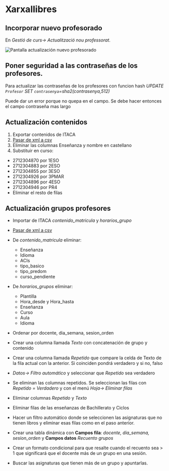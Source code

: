 # Xarxallibres

## Incorporar nuevo profesorado

En *Gestió de curs-> Actualització nou professorat*.

![Pantalla actualización nuevo profesorado](https://user-images.githubusercontent.com/24894039/141972611-85b87f03-684e-49c0-ab74-007e521c526c.png)

## Poner seguridad a las contraseñas de los profesores.

Para actualizar las contraseñas de los profesores con funcion hash
*UPDATE `Profesor` SET `contrasenya`=sha2(contrasenya,512)*

Puede dar un error porque no quepa en el campo. Se debe hacer entonces el campo contraseña mas largo

## Actualización contenidos

1. Exportar contenidos de ITACA
2. [Pasar de xml a csv](https://www.convertcsv.com/xml-to-csv.htm)
3. Eliminar las columnas Enseñanza y nombre en castellano
4. Substituir en curso:
  * 2712304870 por 1ESO
  * 2712304883 por 2ESO
  * 2712304855 por 3ESO
  * 2712304926 por 3PMAR
  * 2712304896 por 4ESO
  * 2712304946 por PR4
  * Eliminar el resto de filas


## Actualización grupos profesores

* Importar de ITACA *contenido_matricula* y *horarios_grupo*
* [Pasar de xml a csv](https://www.convertcsv.com/xml-to-csv.htm)
* De *contenido_matricula* eliminar:

  * Enseñanza
  * Idioma
  * ACIs
  * tipo_basico
  * tipo_predom
  * curso_pendiente
* De *horarios_grupos* eliminar:
  *  Plantilla
  *  Hora_desde y Hora_hasta
  *  Enseñanza
  *  Curso
  *  Aula
  *  Idioma
* Ordenar por docente, dia_semana, sesion_orden
* Crear una columna llamada *Texto* con concatenación de grupo y contenido
* Crear una columna llamada *Repetido* que compare la celda de Texto de la fila actual con la anterior. Si coinciden pondrá verdadero y si no, falso
* *Datos-> Filtro automático* y seleccionar que *Repetido* sea verdadero
* Se eliminan las columnas repetidos. Se seleccionan las filas con *Repetido = Verdadero* y con el menú *Hoja-> Eliminar filas*
* Eliminar columnas *Repetido* y *Texto*
* Eliminar filas de las enseñanzas de Bachillerato y Ciclos
* Hacer un filtro automático donde se seleccionen las asignaturas que no tienen libros y eliminar esas filas como en el paso anterior.
* Crear una tabla dinámica con **Campos fila**: *docente, dia_semana, sesion_orden* y **Campos datos** *Recuento grupos*
* Crear un formato condicional para que resalte cuando el recuento sea > 1 que significará que el docente más de un grupo en una sesión.
* Buscar las asignaturas que tienen más de un grupo y apuntarlas.
